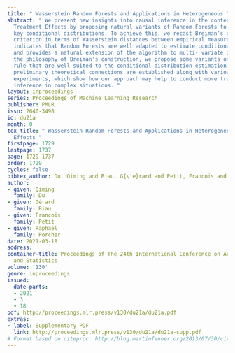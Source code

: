 ```yaml
---
title: " Wasserstein Random Forests and Applications in Heterogeneous Treatment Effects "
abstract: " We present new insights into causal inference in the context of Heterogeneous
  Treatment Effects by proposing natural variants of Random Forests to estimate the
  key conditional distributions. To achieve this, we recast Breiman’s original splitting
  criterion in terms of Wasserstein distances between empirical measures. This reformulation
  indicates that Random Forests are well adapted to estimate conditional distributions
  and provides a natural extension of the algorithm to multi- variate outputs. Following
  the philosophy of Breiman’s construction, we propose some variants of the splitting
  rule that are well-suited to the conditional distribution estimation problem. Some
  preliminary theoretical connections are established along with various numerical
  experiments, which show how our approach may help to conduct more transparent causal
  inference in complex situations. "
layout: inproceedings
series: Proceedings of Machine Learning Research
publisher: PMLR
issn: 2640-3498
id: du21a
month: 0
tex_title: " Wasserstein Random Forests and Applications in Heterogeneous Treatment
  Effects "
firstpage: 1729
lastpage: 1737
page: 1729-1737
order: 1729
cycles: false
bibtex_author: Du, Qiming and Biau, G{\'e}rard and Petit, Francois and Porcher, Rapha{\"e}l
author:
- given: Qiming
  family: Du
- given: Gérard
  family: Biau
- given: Francois
  family: Petit
- given: Raphaël
  family: Porcher
date: 2021-03-18
address: 
container-title: Proceedings of The 24th International Conference on Artificial Intelligence
  and Statistics
volume: '130'
genre: inproceedings
issued:
  date-parts:
  - 2021
  - 3
  - 18
pdf: http://proceedings.mlr.press/v130/du21a/du21a.pdf
extras:
- label: Supplementary PDF
  link: http://proceedings.mlr.press/v130/du21a/du21a-supp.pdf
# Format based on citeproc: http://blog.martinfenner.org/2013/07/30/citeproc-yaml-for-bibliographies/
---
```

